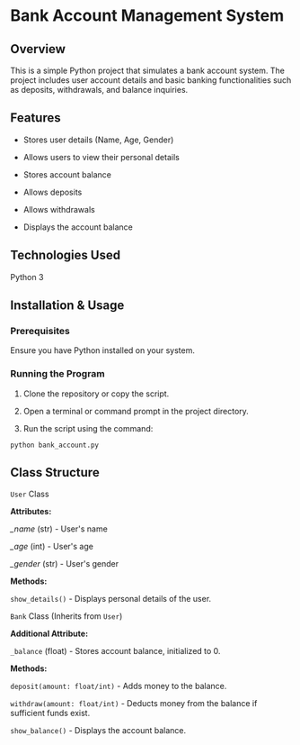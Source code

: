# Bank Account Management System

## Overview

This is a simple Python project that simulates a bank account system. The project includes user account details and basic banking functionalities such as deposits, withdrawals, and balance inquiries.

## Features

* Stores user details (Name, Age, Gender)

* Allows users to view their personal details

* Stores account balance

* Allows deposits

* Allows withdrawals

* Displays the account balance

## Technologies Used

Python 3

## Installation & Usage

### Prerequisites

Ensure you have Python installed on your system.

### Running the Program

1. Clone the repository or copy the script.

2. Open a terminal or command prompt in the project directory.

3. Run the script using the command:

```
python bank_account.py
```

## Class Structure

`User` Class

**Attributes:**

*_name* (str) - User's name

*_age* (int) - User's age

*_gender* (str) - User's gender

**Methods:**

`show_details()` - Displays personal details of the user.

`Bank` Class (Inherits from `User`)

**Additional Attribute:**

`_balance` (float) - Stores account balance, initialized to 0.

**Methods:**

`deposit(amount: float/int)` - Adds money to the balance.

`withdraw(amount: float/int)` - Deducts money from the balance if sufficient funds exist.

`show_balance()` - Displays the account balance.
